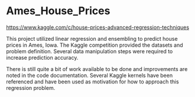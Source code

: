 # Ames_House_Prices

https://www.kaggle.com/c/house-prices-advanced-regression-techniques

This project utilized linear regression and ensembling to predict house prices in Ames, Iowa. The Kaggle competition provided the datasets and problem definition. Several data manipulation steps were required to increase prediction accuracy.

There is still quite a bit of work available to be done and improvements are noted in the code documentation. Several Kaggle kernels have been referenced and have been used as motivation for how to approach this regression problem.
